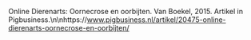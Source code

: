Online Dierenarts: Oornecrose en oorbijten. Van Boekel, 2015. Artikel in Pigbusiness.\n\nhttps://www.pigbusiness.nl/artikel/20475-online-dierenarts-oornecrose-en-oorbijten/